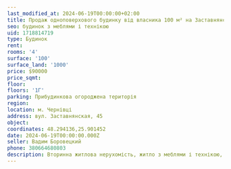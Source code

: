```yaml
---
last_modified_at: 2024-06-19T00:00:00+02:00
title: Продаж одноповерхового будинку від власника 100 м² на Заставнянскій
seo: будинок з меблями і технікою
uid: 1718814719
type: Будинок
rent:
rooms: '4'
surface: '100'
surface_land: '1000'
price: $90000
price_sqmt:
floor:
floors: '1Г'
parking: Прибудинкова огороджена територія
region:
location: м. Чернівці
address: вул. Заставнянская, 45
object:
coordinates: 48.294136,25.901452
date: 2024-06-19T00:00:00.000Z
seller: Вадим Боровецкий
phone: 380664680803
description: Вторинна житлова нерухомість, житло з меблями і технікою, придатне і готове для проживання
---
```

